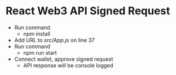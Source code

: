 # React Web3 API Signed Request

+ Run command
    + npm install
+ Add URL to _src/App.js_ on line 37
+ Run command
    + npm run start
+ Connect wallet, approve signed request
    + API response will be console logged